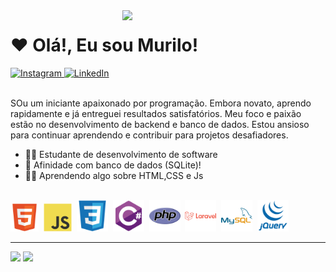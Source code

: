 <img src = "giphy.gif" width = "325px" align = "right">

# ❤ Olá!, Eu sou Murilo!
  <div id="badges">
  <a href="https://www.instagram.com/murilo_blackout" target="_blank">
    <img src="https://img.shields.io/badge/-Instagram-%23E4405F?style=for-the-badge&logo=instagram&logoColor=white" target="_blank" alt="Instagram"/>
  </a>
  <a href="https://www.linkedin.com/in/murilo-alexandre-256408265/" target="_blank">
    <img alt="LinkedIn" src="https://img.shields.io/badge/-LinkedIn-%230077B5?style=for-the-badge&logo=linkedin&logoColor=white" target="_blank">
  </a> 
</div> <br>

 SOu um iniciante apaixonado por programação. 
 Embora novato, aprendo rapidamente e já entreguei resultados satisfatórios. 
 Meu foco e paixão estão no desenvolvimento de backend e banco de dados.
 Estou ansioso para continuar aprendendo e contribuir para projetos desafiadores.

- 👨‍🎓 Estudante de desenvolvimento de software
- 🎲 Afinidade com banco de dados (SQLite)!
- 👩‍💻 Aprendendo algo sobre HTML,CSS e Js


<div><br>
  <img src="https://github.com/devicons/devicon/blob/master/icons/html5/html5-original.svg" title="HTML5" alt="HTML" width="45" height="45"/>&nbsp;
  <img src="https://github.com/devicons/devicon/blob/master/icons/javascript/javascript-original.svg" title="JavaScript" alt="JavaScript" width="45" height="45"/>&nbsp;
      <img src="https://github.com/devicons/devicon/blob/master/icons/css3/css3-original.svg" title="Css" alt="CSS" width="50" height="50"/>&nbsp;
    <img src="https://github.com/devicons/devicon/blob/master/icons/csharp/csharp-original.svg" title="Csharp" alt="Csharp" width="50" height="50"/>&nbsp;
      <img src="https://github.com/devicons/devicon/blob/master/icons/php/php-original.svg" title="Php" alt="PHP" width="50" height="50"/>&nbsp;
      <img src="https://github.com/devicons/devicon/blob/master/icons/laravel/laravel-original-wordmark.svg" title="Laravel" alt="LARAVEL" width="50" height="50"/>&nbsp;
    <img src="https://github.com/devicons/devicon/blob/master/icons/mysql/mysql-original-wordmark.svg" title="MySql" alt="MYSQL" width="50" height="50"/>&nbsp;
    <img src="https://github.com/devicons/devicon/blob/master/icons/jquery/jquery-plain-wordmark.svg" title="JQuery" alt="JQUERY" width="50" height="50"/>&nbsp;
</div>

---


<div align = "left">
  <img height="200em" src="https://github-readme-stats.vercel.app/api?username=muriloxx&theme=midnight-purple&show_icons=true"/>
  <img height = "200em" src="https://github-readme-stats.vercel.app/api/top-langs/?username=muriloxx&show_icons=true&theme=midnight-purple&count_private=true"/>
</div>


